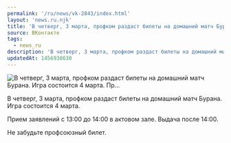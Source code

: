 ```yaml
---
permalink: '/ru/news/vk-2843/index.html'
layout: 'news.ru.njk'
title: 'В четверг, 3 марта, профком раздаст билеты на домашний матч Бурана. Игра состоится 4 марта. Пр'
source: ВКонтакте
tags:
  - news_ru
description: 'В четверг, 3 марта, профком раздаст билеты на домашний матч Бурана. Игра состоится 4 марта. Пр…'
updatedAt: 1456938630
---
```

![В четверг, 3 марта, профком раздаст билеты на домашний матч Бурана. Игра состоится 4 марта. Пр…](https://sun9-69.userapi.com/impf/c628731/v628731019/469b9/71r9HBzJMrM.jpg?size=800x484&quality=96&proxy=1&sign=6fe121f4ae9579307043d28d5506ba34&c_uniq_tag=BbmIXdNAQ-fbpoLSFSqHfKbiX7TptQOVWdS9THWxTzo&type=album)

В четверг, 3 марта, профком раздаст билеты на домашний матч Бурана. Игра состоится 4 марта.

Прием заявлений с 13:00 до 14:00 в актовом зале. Выдача после 14:00.

Не забудьте профсоюзный билет.
